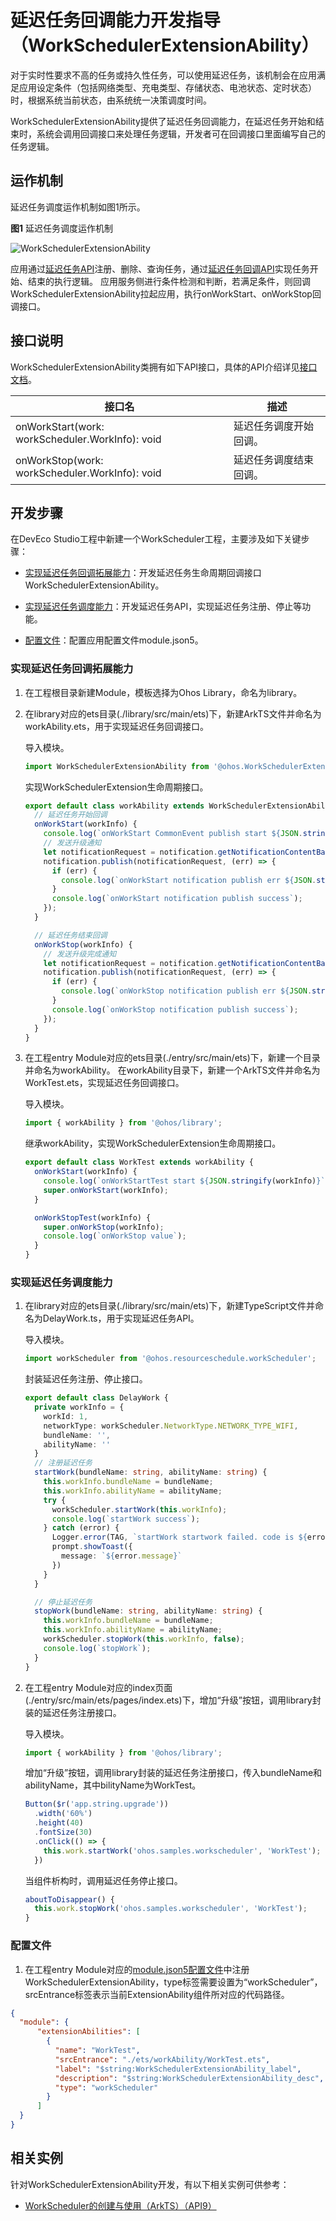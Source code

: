 # 延迟任务回调能力开发指导（WorkSchedulerExtensionAbility）

对于实时性要求不高的任务或持久性任务，可以使用延迟任务，该机制会在应用满足应用设定条件（包括网络类型、充电类型、存储状态、电池状态、定时状态）时，根据系统当前状态，由系统统一决策调度时间。

WorkSchedulerExtensionAbility提供了延迟任务回调能力，在延迟任务开始和结束时，系统会调用回调接口来处理任务逻辑，开发者可在回调接口里面编写自己的任务逻辑。

## 运作机制

延迟任务调度运作机制如图1所示。

  **图1** 延迟任务调度运作机制 
  
![WorkSchedulerExtensionAbility](figures/WorkSchedulerExtensionAbility.png)

应用通过[延迟任务API](../reference/apis/js-apis-resourceschedule-workScheduler.md)注册、删除、查询任务，通过[延迟任务回调API](../reference/apis/js-apis-WorkSchedulerExtensionAbility.md)实现任务开始、结束的执行逻辑。
应用服务侧进行条件检测和判断，若满足条件，则回调WorkSchedulerExtensionAbility拉起应用，执行onWorkStart、onWorkStop回调接口。

## 接口说明

WorkSchedulerExtensionAbility类拥有如下API接口，具体的API介绍详见[接口文档](../reference/apis/js-apis-WorkSchedulerExtensionAbility.md)。

| 接口名 | 描述 |
| -------- | -------- |
| onWorkStart(work: workScheduler.WorkInfo): void | 延迟任务调度开始回调。 |
| onWorkStop(work: workScheduler.WorkInfo): void | 延迟任务调度结束回调。 |

## 开发步骤

在DevEco Studio工程中新建一个WorkScheduler工程，主要涉及如下关键步骤：

- [实现延迟任务回调拓展能力](#实现延迟任务回调拓展能力)：开发延迟任务生命周期回调接口WorkSchedulerExtensionAbility。

- [实现延迟任务调度能力](#实现延迟任务调度能力)：开发延迟任务API，实现延迟任务注册、停止等功能。

- [配置文件](#配置文件)：配置应用配置文件module.json5。

### 实现延迟任务回调拓展能力

1. 在工程根目录新建Module，模板选择为Ohos Library，命名为library。

2. 在library对应的ets目录(./library/src/main/ets)下，新建ArkTS文件并命名为workAbility.ets，用于实现延迟任务回调接口。

    导入模块。

    ```ts
    import WorkSchedulerExtensionAbility from '@ohos.WorkSchedulerExtensionAbility';
    ```

    实现WorkSchedulerExtension生命周期接口。

    ```ts
    export default class workAbility extends WorkSchedulerExtensionAbility {
      // 延迟任务开始回调
      onWorkStart(workInfo) {
        console.log(`onWorkStart CommonEvent publish start ${JSON.stringify(workInfo)}`);
        // 发送升级通知
        let notificationRequest = notification.getNotificationContentBasic('upgrade', upgradeMessage, '');
        notification.publish(notificationRequest, (err) => {
          if (err) {
            console.log(`onWorkStart notification publish err ${JSON.stringify(err)}`);
          }
          console.log(`onWorkStart notification publish success`);
        });
      }

      // 延迟任务结束回调
      onWorkStop(workInfo) {
        // 发送升级完成通知
        let notificationRequest = notification.getNotificationContentBasic('upgrade', 'upgrade success', '');
        notification.publish(notificationRequest, (err) => {
          if (err) {
            console.log(`onWorkStop notification publish err ${JSON.stringify(err)}`);
          }
          console.log(`onWorkStop notification publish success`);
        });
      }
    }
    ```

3. 在工程entry Module对应的ets目录(./entry/src/main/ets)下，新建一个目录并命名为workAbility。
在workAbility目录下，新建一个ArkTS文件并命名为WorkTest.ets，实现延迟任务回调接口。

    导入模块。

    ```ts
    import { workAbility } from '@ohos/library';
    ```

    继承workAbility，实现WorkSchedulerExtension生命周期接口。

    ```ts
    export default class WorkTest extends workAbility {
      onWorkStart(workInfo) {
        console.log(`onWorkStartTest start ${JSON.stringify(workInfo)}`);
        super.onWorkStart(workInfo);
      }

      onWorkStopTest(workInfo) {
        super.onWorkStop(workInfo);
        console.log(`onWorkStop value`);
      }
    }
    ```

### 实现延迟任务调度能力

1. 在library对应的ets目录(./library/src/main/ets)下，新建TypeScript文件并命名为DelayWork.ts，用于实现延迟任务API。

    导入模块。

    ```ts
    import workScheduler from '@ohos.resourceschedule.workScheduler';
    ```

    封装延迟任务注册、停止接口。

    ```ts
    export default class DelayWork {
      private workInfo = {
        workId: 1,
        networkType: workScheduler.NetworkType.NETWORK_TYPE_WIFI,
        bundleName: '',
        abilityName: ''
      }
      // 注册延迟任务
      startWork(bundleName: string, abilityName: string) {
        this.workInfo.bundleName = bundleName;
        this.workInfo.abilityName = abilityName;
        try {
          workScheduler.startWork(this.workInfo);
          console.log(`startWork success`);
        } catch (error) {
          Logger.error(TAG, `startWork startwork failed. code is ${error.code} message is ${error.message}`);
          prompt.showToast({
            message: `${error.message}`
          })
        }
      }

      // 停止延迟任务
      stopWork(bundleName: string, abilityName: string) {
        this.workInfo.bundleName = bundleName;
        this.workInfo.abilityName = abilityName;
        workScheduler.stopWork(this.workInfo, false);
        console.log(`stopWork`);
      }
    }
    ```

2. 在工程entry Module对应的index页面(./entry/src/main/ets/pages/index.ets)下，增加“升级”按钮，调用library封装的延迟任务注册接口。

    导入模块。

    ```ts
    import { workAbility } from '@ohos/library';
    ```

    增加“升级”按钮，调用library封装的延迟任务注册接口，传入bundleName和abilityName，其中bilityName为WorkTest。

    ```ts
    Button($r('app.string.upgrade'))
      .width('60%')
      .height(40)
      .fontSize(30)
      .onClick(() => {
        this.work.startWork('ohos.samples.workscheduler', 'WorkTest');
      })
    ```

    当组件析构时，调用延迟任务停止接口。

    ```ts
    aboutToDisappear() {
      this.work.stopWork('ohos.samples.workscheduler', 'WorkTest');
    }
    ```

### 配置文件

1. 在工程entry Module对应的[module.json5配置文件](../quick-start/module-configuration-file.md)中注册WorkSchedulerExtensionAbility，type标签需要设置为“workScheduler”，srcEntrance标签表示当前ExtensionAbility组件所对应的代码路径。
   
  ```json
  {
    "module": {
        "extensionAbilities": [
          {
            "name": "WorkTest",
            "srcEntrance": "./ets/workAbility/WorkTest.ets",
            "label": "$string:WorkSchedulerExtensionAbility_label",
            "description": "$string:WorkSchedulerExtensionAbility_desc",
            "type": "workScheduler"
          }
        ]
    }
  }
  ```

## 相关实例

针对WorkSchedulerExtensionAbility开发，有以下相关实例可供参考：

- [WorkScheduler的创建与使用（ArkTS）（API9）](https://gitee.com/openharmony/applications_app_samples/tree/OpenHarmony-3.2-Release/ResourcesSchedule/WorkScheduler)

